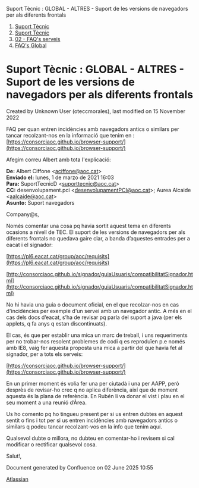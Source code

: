 Suport Tècnic : GLOBAL - ALTRES - Suport de les versions de navegadors per als diferents frontals  

1.  [Suport Tècnic](index.html)
2.  [Suport Tècnic](13893782.html)
3.  [02 - FAQ's serveis](26313393.html)
4.  [FAQ's Global](28705585.html)

Suport Tècnic : GLOBAL - ALTRES - Suport de les versions de navegadors per als diferents frontals
=================================================================================================

Created by Unknown User (oteccmorales), last modified on 15 November 2022

FAQ per quan entren incidències amb navegadors antics o similars per tancar recolzant-nos en la informació que tenim en :[https://consorciaoc.github.io/browser-support/](https://consorciaoc.github.io/browser-support/)

  

Afegim correu Albert amb tota l'explicació:

**De:** Albert Ciffone <[aciffone@aoc.cat](mailto:aciffone@aoc.cat)\>  
**Enviado el:** lunes, 1 de marzo de 2021 16:03  
**Para:** SuportTecnicD <[suporttecnic@aoc.cat](mailto:suporttecnic@aoc.cat)\>  
**CC:** desenvolupament.pci <[desenvolupamentPCI@aoc.cat](mailto:desenvolupamentPCI@aoc.cat)\>; Aurea Alcaide <[aalcaide@aoc.cat](mailto:aalcaide@aoc.cat)\>  
**Asunto:** Suport navegadors

  

Company@s,

  

Només comentar una cosa pq havia sortit aquest tema en diferents ocasions a nivell de TEC. El suport de les versions de navegadors per als diferents frontals no quedava gaire clar, a banda d’aquestes entrades per a eacat i el signador:

  

[https://pl6.eacat.cat/group/aoc/requisits](https://pl6.eacat.cat/group/aoc/requisits)

[http://consorciaoc.github.io/signador/guiaUsuaris/compatibilitatSignador.html](http://consorciaoc.github.io/signador/guiaUsuaris/compatibilitatSignador.html)

  

No hi havia una guia o document oficial, en el que recolzar-nos en cas d'incidències per exemple d'un servei amb un navegador antic. A més en el cas dels docs d’eacat, s’ha de revisar pq parla del suport a java (per els applets, q fa anys q estan discontinuats).

  

El cas, és que per establir una mica un marc de treball, i uns requeriments per no trobar-nos resolent problemes de codi q es reproduïen p.e només amb IE8, vaig fer aquesta proposta una mica a partir del que havia fet al signador, per a tots els serveis:

  

[https://consorciaoc.github.io/browser-support/](https://consorciaoc.github.io/browser-support/)

  

En un primer moment és volia fer una per ciutadà i una per AAPP, però desprès de revisar-ho crec q no aplica diferència, així que de moment aquesta és la plana de referència. En Rubén li va donar el vist i plau en el seu moment a una reunió d’Àrea.

  

Us ho comento pq ho tingueu present per si us entren dubtes en aquest sentit o fins i tot per si us entren incidències amb navegadors antics o similars q podeu tancar recolzant-vos en la info que tenim aquí.

  

Qualsevol dubte o millora, no dubteu en comentar-ho i revisem si cal modificar o rectificar qualsevol cosa.

  

Salut!,

  

Document generated by Confluence on 02 June 2025 10:55

[Atlassian](http://www.atlassian.com/)